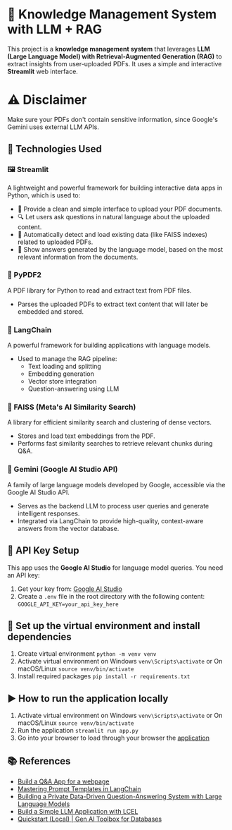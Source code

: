 # 🧠 Knowledge Management System with LLM + RAG

This project is a **knowledge management system** that leverages **LLM (Large Language Model) with Retrieval-Augmented Generation (RAG)** to extract insights from user-uploaded PDFs. It uses a simple and interactive **Streamlit** web interface.

# ⚠️ Disclaimer

Make sure your PDFs don't contain sensitive information, since Google's Gemini uses external LLM APIs.

## 🔧 Technologies Used

### 🖼️ Streamlit
A lightweight and powerful framework for building interactive data apps in Python, which is used to:

- 📂 Provide a clean and simple interface to upload your PDF documents.
- 🔍 Let users ask questions in natural language about the uploaded content.
- 💾 Automatically detect and load existing data (like FAISS indexes) related to uploaded PDFs.
- 🧠 Show answers generated by the language model, based on the most relevant information from the documents.

### 📄 PyPDF2
A PDF library for Python to read and extract text from PDF files.

- Parses the uploaded PDFs to extract text content that will later be embedded and stored.

### 🧠 LangChain
A powerful framework for building applications with language models.

- Used to manage the RAG pipeline:
  - Text loading and splitting
  - Embedding generation
  - Vector store integration
  - Question-answering using LLM

### 🧬 FAISS (Meta's AI Similarity Search)
A library for efficient similarity search and clustering of dense vectors.

- Stores and load text embeddings from the PDF.
- Performs fast similarity searches to retrieve relevant chunks during Q&A.

### 🌟 Gemini (Google AI Studio API)  
A family of large language models developed by Google, accessible via the Google AI Studio API.

- Serves as the backend LLM to process user queries and generate intelligent responses.
- Integrated via LangChain to provide high-quality, context-aware answers from the vector database.

## 🔐 API Key Setup

This app uses the **Google AI Studio** for language model queries. You need an API key:

1. Get your key from: [Google AI Studio](https://aistudio.google.com/apikey)
2. Create a `.env` file in the root directory with the following content: `GOOGLE_API_KEY=your_api_key_here`

## 🧰 Set up the virtual environment and install dependencies

1. Create virtual environment `python -m venv venv`
2. Activate virtual environment on Windows `venv\Scripts\activate` or On macOS/Linux `source venv/bin/activate`
3. Install required packages `pip install -r requirements.txt`

## ▶️ How to run the application locally
1. Activate virtual environment on Windows `venv\Scripts\activate` or On macOS/Linux `source venv/bin/activate`
2. Run the application `streamlit run app.py`
3. Go into your browser to load through your browser the [application](http://localhost:8501/)

## 📚 References
- [Build a Q&A App for a webpage](https://swethag04.medium.com/build-a-q-a-app-for-a-webpage-431b7b8220e6)
- [Mastering Prompt Templates in LangChain](https://medium.com/@abdullah.iu.cse/mastering-prompt-templates-in-langchain-3f48fa92327f)
- [Building a Private Data-Driven Question-Answering System with Large Language Models](https://medium.com/@nbasatish/building-a-private-data-driven-question-answering-system-with-large-language-models-a0b4d4c2385c)
- [Build a Simple LLM Application with LCEL](https://python.langchain.com/v0.2/docs/tutorials/llm_chain/)
- [Quickstart (Local) | Gen AI Toolbox for Databases](https://googleapis.github.io/genai-toolbox/getting-started/local_quickstart/)
